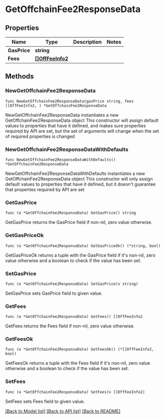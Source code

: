 # GetOffchainFee2ResponseData

## Properties

Name | Type | Description | Notes
------------ | ------------- | ------------- | -------------
**GasPrice** | **string** |  | 
**Fees** | [**[]OffFeeInfo2**](OffFeeInfo2.md) |  | 

## Methods

### NewGetOffchainFee2ResponseData

`func NewGetOffchainFee2ResponseData(gasPrice string, fees []OffFeeInfo2, ) *GetOffchainFee2ResponseData`

NewGetOffchainFee2ResponseData instantiates a new GetOffchainFee2ResponseData object
This constructor will assign default values to properties that have it defined,
and makes sure properties required by API are set, but the set of arguments
will change when the set of required properties is changed

### NewGetOffchainFee2ResponseDataWithDefaults

`func NewGetOffchainFee2ResponseDataWithDefaults() *GetOffchainFee2ResponseData`

NewGetOffchainFee2ResponseDataWithDefaults instantiates a new GetOffchainFee2ResponseData object
This constructor will only assign default values to properties that have it defined,
but it doesn't guarantee that properties required by API are set

### GetGasPrice

`func (o *GetOffchainFee2ResponseData) GetGasPrice() string`

GetGasPrice returns the GasPrice field if non-nil, zero value otherwise.

### GetGasPriceOk

`func (o *GetOffchainFee2ResponseData) GetGasPriceOk() (*string, bool)`

GetGasPriceOk returns a tuple with the GasPrice field if it's non-nil, zero value otherwise
and a boolean to check if the value has been set.

### SetGasPrice

`func (o *GetOffchainFee2ResponseData) SetGasPrice(v string)`

SetGasPrice sets GasPrice field to given value.


### GetFees

`func (o *GetOffchainFee2ResponseData) GetFees() []OffFeeInfo2`

GetFees returns the Fees field if non-nil, zero value otherwise.

### GetFeesOk

`func (o *GetOffchainFee2ResponseData) GetFeesOk() (*[]OffFeeInfo2, bool)`

GetFeesOk returns a tuple with the Fees field if it's non-nil, zero value otherwise
and a boolean to check if the value has been set.

### SetFees

`func (o *GetOffchainFee2ResponseData) SetFees(v []OffFeeInfo2)`

SetFees sets Fees field to given value.



[[Back to Model list]](../README.md#documentation-for-models) [[Back to API list]](../README.md#documentation-for-api-endpoints) [[Back to README]](../README.md)


